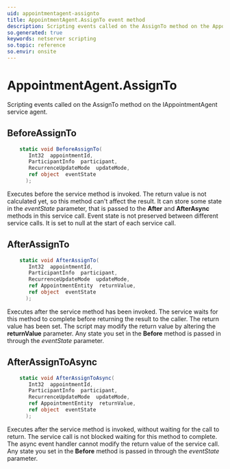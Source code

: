 ```yaml
---
uid: appointmentagent-assignto
title: AppointmentAgent.AssignTo event method
description: Scripting events called on the AssignTo method on the AppointmentAgent service agent.
so.generated: true
keywords: netserver scripting
so.topic: reference
so.envir: onsite
---
```

# AppointmentAgent.AssignTo

Scripting events called on the <see cref='M:IAppointmentAgent.AssignTo'>AssignTo</see> method on the <see cref='IAppointmentAgent'>IAppointmentAgent</see>  service agent.

## BeforeAssignTo
```cs
    static void BeforeAssignTo(
       Int32  appointmentId,
       ParticipantInfo  participant,
       RecurrenceUpdateMode  updateMode,
       ref object  eventState
      );
```
Executes before the service method is invoked.
The return value is not calculated yet, so this method can't affect the result.
It can store some state in the *eventState* parameter, that is passed to the **After** and **AfterAsync** methods in this service call.
Event state is not preserved between different service calls. It is set to null at the start of each service call.
## AfterAssignTo
```cs
    static void AfterAssignTo(
       Int32  appointmentId,
       ParticipantInfo  participant,
       RecurrenceUpdateMode  updateMode,
       ref AppointmentEntity  returnValue,
       ref object  eventState
      );
```
Executes after the service method has been invoked. The service waits for this method to complete before returning the result to the caller.
The return value has been set. The script may modify the return value by altering the **returnValue** parameter.
Any state you set in the **Before** method is passed in through the *eventState* parameter.
## AfterAssignToAsync
```cs
    static void AfterAssignToAsync(
       Int32  appointmentId,
       ParticipantInfo  participant,
       RecurrenceUpdateMode  updateMode,
       ref AppointmentEntity  returnValue,
       ref object  eventState
      );
```
Executes after the service method is invoked, without waiting for the call to return.
The service call is not blocked waiting for this method to complete.
The async event handler cannot modify the return value of the service call.
Any state you set in the **Before** method is passed in through the *eventState* parameter.

